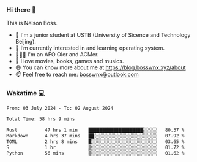 ### Hi there 👋

<!--
**bosswnx/bosswnx** is a ✨ _special_ ✨ repository because its `README.md` (this file) appears on your GitHub profile.

Here are some ideas to get you started:

- 🔭 I’m currently working on ...
- 🌱 I’m currently learning ...
- 👯 I’m looking to collaborate on ...
- 🤔 I’m looking for help with ...
- 💬 Ask me about ...
- 📫 How to reach me: ...
- 😄 Pronouns: ...
- ⚡ Fun fact: ...
-->

This is Nelson Boss.

- 🏫 I'm a junior student at USTB (University of Sicence and Technology Beijing).
- 🌱 I’m currently interested in and learning operating system.
- 🧑🏻‍💻 I'm an AFO OIer and ACMer.
- 🥰 I love movies, books, games and musics.
- 😄 You can know more about me at https://blog.bosswnx.xyz/about
- 📫 Feel free to reach me: bosswnx@outlook.com

### Wakatime 💻

<!--START_SECTION:waka-->

```txt
From: 03 July 2024 - To: 02 August 2024

Total Time: 58 hrs 9 mins

Rust          47 hrs 1 min    ████████████████████░░░░░   80.37 %
Markdown      4 hrs 37 mins   ██░░░░░░░░░░░░░░░░░░░░░░░   07.92 %
TOML          2 hrs 8 mins    █░░░░░░░░░░░░░░░░░░░░░░░░   03.65 %
S             1 hr            ▒░░░░░░░░░░░░░░░░░░░░░░░░   01.72 %
Python        56 mins         ▒░░░░░░░░░░░░░░░░░░░░░░░░   01.62 %
```

<!--END_SECTION:waka-->
